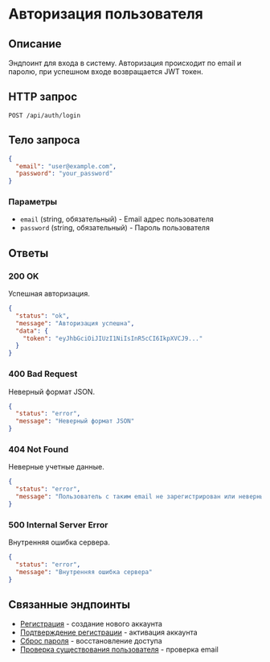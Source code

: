 # Авторизация пользователя

## Описание
Эндпоинт для входа в систему. Авторизация происходит по email и паролю, при успешном входе возвращается JWT токен.

## HTTP запрос
```
POST /api/auth/login
```

## Тело запроса
```json
{
  "email": "user@example.com",
  "password": "your_password"
}
```

### Параметры
- `email` (string, обязательный) - Email адрес пользователя
- `password` (string, обязательный) - Пароль пользователя

## Ответы

### 200 OK
Успешная авторизация.
```json
{
  "status": "ok",
  "message": "Авторизация успешна",
  "data": {
    "token": "eyJhbGciOiJIUzI1NiIsInR5cCI6IkpXVCJ9..."
  }
}
```

### 400 Bad Request
Неверный формат JSON.
```json
{
  "status": "error",
  "message": "Неверный формат JSON"
}
```

### 404 Not Found
Неверные учетные данные.
```json
{
  "status": "error",
  "message": "Пользователь с таким email не зарегистрирован или неверный пароль"
}
```

### 500 Internal Server Error
Внутренняя ошибка сервера.
```json
{
  "status": "error",
  "message": "Внутренняя ошибка сервера"
}
```

## Связанные эндпоинты
- [Регистрация](./registration.md) - создание нового аккаунта
- [Подтверждение регистрации](./confirm.md#подтверждение-регистрации) - активация аккаунта
- [Сброс пароля](./reset.md) - восстановление доступа
- [Проверка существования пользователя](./exist-user.md) - проверка email